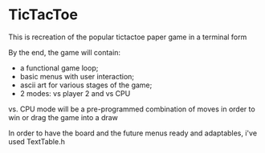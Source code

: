 # TicTacToe

This is recreation of the popular tictactoe paper game in a terminal form

By the end, the game will contain:
- a functional game loop;
- basic menus with user interaction;
- ascii art for various stages of the game; 
- 2 modes: vs player 2 and vs CPU

vs. CPU mode will be a pre-programmed combination of moves in order to win or drag the game into a draw

In order to have the board and the future menus ready and adaptables, i've used TextTable.h

